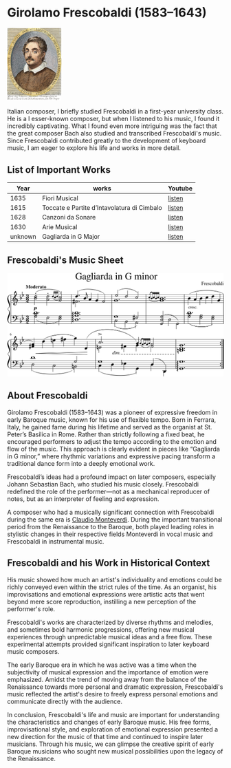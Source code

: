# Girolamo Frescobaldi (1583–1643)
<img src="frescobaldi.jpg" alt="portrait" style="width:25%;" />
 
Italian composer, 
I briefly studied Frescobaldi in a first-year university class. He is a l esser-known composer, but when I listened to his music, I found it incredibly captivating. What I found even more intriguing was the fact that the great composer Bach also studied and transcribed Frescobaldi's music. Since Frescobaldi contributed greatly to the development of keyboard music, I am eager to explore his life and works in more detail.
## List of Important Works

| Year | works  | Youtube |
| ---- | ------ | ------- |
| 1635 | Fiori Musical | [listen](https://youtu.be/jI8ho4w3xt0?si=LWlDmRbC4mvHHXQa) |
| 1615 | Toccate e Partite d’Intavolatura di Cimbalo | [listen](https://youtu.be/cRWLPm0KM7s?si=lP2nftznpPi8NI9k) |
| 1628 | Canzoni da Sonare | [listen](https://youtu.be/Dn5l7ljj8N4?si=ivOeW8If4QkaWZIf) |
| 1630 | Arie Musical | [listen](https://youtu.be/Dn5l7ljj8N4?si=ivOeW8If4QkaWZIf) |
| unknown | Gagliarda in G Major | [listen](https://youtu.be/06hfLezeP1E?feature=shared) |

## Frescobaldi's Music Sheet
<img src="Gagliarda in G minor.png">

## About Frescobaldi
Girolamo Frescobaldi (1583–1643) was a pioneer of expressive freedom in early Baroque music, known for his use of flexible tempo. Born in Ferrara, Italy, he gained fame during his lifetime and served as the organist at St. Peter’s Basilica in Rome. Rather than strictly following a fixed beat, he encouraged performers to adjust the tempo according to the emotion and flow of the music.
This approach is clearly evident in pieces like “Gagliarda in G minor,” where rhythmic variations and expressive pacing transform a traditional dance form into a deeply emotional work.

Frescobaldi’s ideas had a profound impact on later composers, especially Johann Sebastian Bach, who studied his music closely. Frescobaldi redefined the role of the performer—not as a mechanical reproducer of notes, but as an interpreter of feeling and expression.

A composer who had a musically significant connection with Frescobaldi during the same era is [Claudio Monteverdi](Claudio_Monteverdi.md
). During the important transitional period from the Renaissance to the Baroque, both played leading roles in stylistic changes in their respective fields Monteverdi in vocal music and Frescobaldi in instrumental music.

## Frescobaldi and his Work in Historical Context
His music showed how much an artist's individuality and emotions could be richly conveyed even within the strict rules of the time. As an organist, his improvisations and emotional expressions were artistic acts that went beyond mere score reproduction, instilling a new perception of the performer's role.

Frescobaldi's works are characterized by diverse rhythms and melodies, and sometimes bold harmonic progressions, offering new musical experiences through unpredictable musical ideas and a free flow. These experimental attempts provided significant inspiration to later keyboard music composers.

The early Baroque era in which he was active was a time when the subjectivity of musical expression and the importance of emotion were emphasized. Amidst the trend of moving away from the balance of the Renaissance towards more personal and dramatic expression, Frescobaldi's music reflected the artist's desire to freely express personal emotions and communicate directly with the audience.

In conclusion, Frescobaldi's life and music are important for understanding the characteristics and changes of early Baroque music. His free forms, improvisational style, and exploration of emotional expression presented a new direction for the music of that time and continued to inspire later musicians. Through his music, we can glimpse the creative spirit of early Baroque musicians who sought new musical possibilities upon the legacy of the Renaissance.



